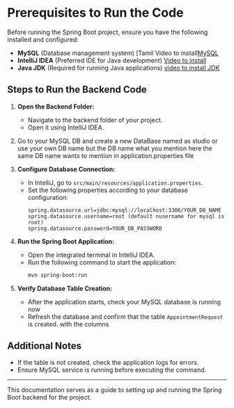 # Prerequisites to Run the Code

Before running the Spring Boot project, ensure you have the following installed and configured:

- **MySQL** (Database management system) [Tamil Video to install[MySQL](https://youtu.be/gsvYvufx1e0?si=g2YNYjSBLIOrROX6)
- **IntelliJ IDEA** (Preferred IDE for Java development) [Video to install](https://youtu.be/Z0PYQ3hsdXI?si=K2qWHnARNaXCM5Md)
- **Java JDK** (Required for running Java applications) [video to install JDK](https://youtu.be/R6MoDMASwag?si=aEQ1VQm1aahHE0ns)

## Steps to Run the Backend Code

1. **Open the Backend Folder:**
   - Navigate to the backend folder of your project.
   - Open it using IntelliJ IDEA.

2. Go to your MySQL DB and create a new DataBase named as studio or use your own DB name but the DB name what you mention here the same DB name wants to mention in application.properties file 
3. **Configure Database Connection:**

   - In IntelliJ, go to `src/main/resources/application.properties`.
   - Set the following properties according to your database configuration:
     ```properties
     spring.datasource.url=jdbc:mysql://localhost:3306/YOUR_DB_NAME 
     spring.datasource.username=root (default nusername for mysql is root) 
     spring.datasource.password=YOUR_DB_PASSWORD 
     ```

4. **Run the Spring Boot Application:**
   - Open the integrated terminal in IntelliJ IDEA.
   - Run the following command to start the application:
     ```sh
     mvn spring-boot:run
     ```

5. **Verify Database Table Creation:**
   - After the application starts, check your MySQL database is running now 
   - Refresh the database and confirm that the table `AppointmentRequest` is created. with the columns 

## Additional Notes
- If the table is not created, check the application logs for errors.
- Ensure MySQL service is running before executing the command.

---

This documentation serves as a guide to setting up and running the Spring Boot backend for the project.

